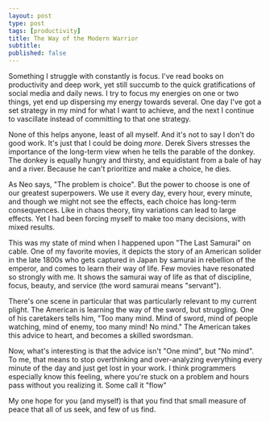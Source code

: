 ```yaml
---
layout: post
type: post
tags: [productivity]
title: The Way of the Modern Warrior
subtitle:  
published: false
---
```


Something I struggle with constantly is focus.  I've read books on productivity and deep work, yet still succumb to the quick gratifications of social media and daily news.  I try to focus my energies on one or two things, yet end up dispersing my energy towards several.  One day I've got a set strategy in my mind for what I want to achieve, and the next I continue to vascillate instead of committing to that one strategy.

None of this helps anyone, least of all myself.  And it's not to say I don't do good work.  It's just that I could be doing *more*.  Derek Sivers stresses the importance of the long-term view when he tells the parable of the donkey.  The donkey is equally hungry and thirsty, and equidistant from a bale of hay and a river.  Because he can't prioritize and make a choice, he dies.

As Neo says, "The problem is choice".  But the power to choose is one of our greatest superpowers.  We use it every day, every hour, every minute, and though we might not see the effects, each choice has long-term consequences.  Like in chaos theory, tiny variations can lead to large effects.  Yet I had been forcing myself to make too many decisions, with mixed results.

This was my state of mind when I happened upon "The Last Samurai" on cable.  One of my favorite movies, it depicts the story of an American solider in the late 1800s who gets captured in Japan by samurai in rebellion of the emperor, and comes to learn their way of life.  Few movies have resonated so strongly with me.  It shows the samurai way of life as that of discipline, focus, beauty, and service (the word samurai means "servant").

There's one scene in particular that was particularly relevant to my current plight.  The American is learning the way of the sword, but struggling.  One of his caretakers tells him, "Too many mind.  Mind of sword, mind of people watching, mind of enemy, too many mind!  No mind."  The American takes this advice to heart, and becomes a skilled swordsman.

[]()

Now, what's interesting is that the advice isn't "One mind", but "No mind".  To me, that means to stop overthinking and over-analyzing everything every minute of the day and just get lost in your work.  I think programmers especially know this feeling, where you're stuck on a problem and hours pass without you realizing it.  Some call it "flow"


My one hope for you (and myself) is that you find that small measure of peace that all of us seek, and few of us find.
